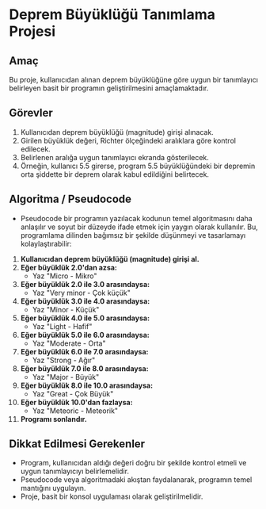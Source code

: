 # Deprem Büyüklüğü Tanımlama Projesi

## Amaç
Bu proje, kullanıcıdan alınan deprem büyüklüğüne göre uygun bir tanımlayıcı belirleyen basit bir programın geliştirilmesini amaçlamaktadır.

## Görevler
1. Kullanıcıdan deprem büyüklüğü (magnitude) girişi alınacak.
2. Girilen büyüklük değeri, Richter ölçeğindeki aralıklara göre kontrol edilecek.
3. Belirlenen aralığa uygun tanımlayıcı ekranda gösterilecek.
4. Örneğin, kullanıcı 5.5 girerse, program 5.5 büyüklüğündeki bir depremin orta şiddette bir deprem olarak kabul edildiğini belirtecek.

## Algoritma / Pseudocode 
* Pseudocode bir programın yazılacak kodunun temel algoritmasını daha anlaşılır ve soyut bir düzeyde ifade etmek için yaygın olarak kullanılır. Bu, programlama dilinden bağımsız bir şekilde düşünmeyi ve tasarlamayı kolaylaştırabilir:
1. **Kullanıcıdan deprem büyüklüğü (magnitude) girişi al.**
2. **Eğer büyüklük 2.0'dan azsa:**
    - Yaz "Micro - Mikro"
3. **Eğer büyüklük 2.0 ile 3.0 arasındaysa:**
    - Yaz "Very minor - Çok küçük"
4. **Eğer büyüklük 3.0 ile 4.0 arasındaysa:**
    - Yaz "Minor - Küçük"
5. **Eğer büyüklük 4.0 ile 5.0 arasındaysa:**
    - Yaz "Light - Hafif"
6. **Eğer büyüklük 5.0 ile 6.0 arasındaysa:**
    - Yaz "Moderate - Orta"
7. **Eğer büyüklük 6.0 ile 7.0 arasındaysa:**
    - Yaz "Strong - Ağır"
8. **Eğer büyüklük 7.0 ile 8.0 arasındaysa:**
    - Yaz "Major - Büyük"
9. **Eğer büyüklük 8.0 ile 10.0 arasındaysa:**
    - Yaz "Great - Çok Büyük"
10. **Eğer büyüklük 10.0'dan fazlaysa:**
    - Yaz "Meteoric - Meteorik"
11. **Programı sonlandır.**

## Dikkat Edilmesi Gerekenler
- Program, kullanıcıdan aldığı değeri doğru bir şekilde kontrol etmeli ve uygun tanımlayıcıyı belirlemelidir.
- Pseudocode veya algoritmadaki akıştan faydalanarak, programın temel mantığını uygulayın.
- Proje, basit bir konsol uygulaması olarak geliştirilmelidir.



